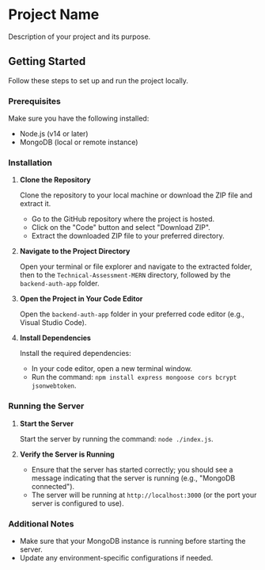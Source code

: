 # Project Name

Description of your project and its purpose.

## Getting Started

Follow these steps to set up and run the project locally.

### Prerequisites

Make sure you have the following installed:
- Node.js (v14 or later)
- MongoDB (local or remote instance)

### Installation

1. **Clone the Repository**

   Clone the repository to your local machine or download the ZIP file and extract it.

   - Go to the GitHub repository where the project is hosted.
   - Click on the "Code" button and select "Download ZIP".
   - Extract the downloaded ZIP file to your preferred directory.

2. **Navigate to the Project Directory**

   Open your terminal or file explorer and navigate to the extracted folder, then to the `Technical-Assessment-MERN` directory, followed by the `backend-auth-app` folder.

3. **Open the Project in Your Code Editor**

   Open the `backend-auth-app` folder in your preferred code editor (e.g., Visual Studio Code).

4. **Install Dependencies**

   Install the required dependencies:

   - In your code editor, open a new terminal window.
   - Run the command: `npm install express mongoose cors bcrypt jsonwebtoken`.

### Running the Server

1. **Start the Server**

   Start the server by running the command: `node ./index.js`.

2. **Verify the Server is Running**

   - Ensure that the server has started correctly; you should see a message indicating that the server is running (e.g., "MongoDB connected").
   - The server will be running at `http://localhost:3000` (or the port your server is configured to use).

### Additional Notes

- Make sure that your MongoDB instance is running before starting the server.
- Update any environment-specific configurations if needed.

